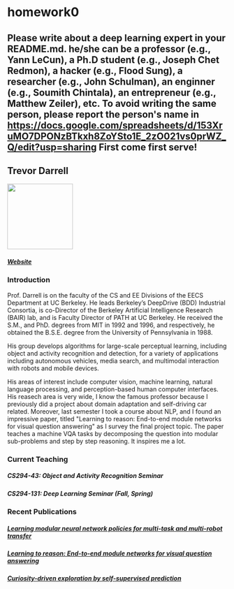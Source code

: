 # homework0
Please write about a deep learning expert in your README.md.
he/she can be a professor (e.g., Yann LeCun), a Ph.D student (e.g., Joseph Chet Redmon), a hacker (e.g., Flood Sung), a researcher (e.g., John Schulman), an enginner (e.g., Soumith Chintala), an entrepreneur (e.g., Matthew Zeiler), etc.
To avoid writing the same person, please report the person's name in  
https://docs.google.com/spreadsheets/d/153XruMO7DPONzBTkxh8ZoYSto1E_2zO021vs0prWZ_Q/edit?usp=sharing
First come first serve!
-------
## Trevor Darrell
<img src=""  width="150px" />

##### [Website](https://people.eecs.berkeley.edu/~trevor/)

### Introduction
Prof. Darrell is on the faculty of the CS and EE Divisions of the EECS Department at UC Berkeley. He leads Berkeley’s DeepDrive (BDD) Industrial Consortia, is co-Director of the Berkeley Artificial Intelligence Research (BAIR) lab, and is Faculty Director of PATH at UC Berkeley. He received the S.M., and PhD. degrees from MIT in 1992 and 1996, and respectively, he obtained the B.S.E. degree from the University of Pennsylvania in 1988.

His group develops algorithms for large-scale perceptual learning, including object and activity recognition and detection, for a variety of applications including autonomous vehicles, media search, and multimodal interaction with robots and mobile devices. 

His areas of interest include computer vision, machine learning, natural language processing, and perception-based human computer interfaces. His reasech area is very wide, I know the famous professor because I previously did a project about domain adaptation and self-driving car related. Moreover, last semester I took a course about NLP, and I found an impressive paper, titled "Learning to reason: End-to-end module networks for visual question answering" as I survey the final project topic. The paper teaches a machine VQA tasks by decomposing the question into modular sub-problems and step by step reasoning. It inspires me a lot.


### Current Teaching 
##### CS294-43: Object and Activity Recognition Seminar 
##### CS294-131: Deep Learning Seminar (Fall, Spring)

### Recent Publications
##### [Learning modular neural network policies for multi-task and multi-robot transfer](https://arxiv.org/pdf/1609.07088.pdf)
##### [Learning to reason: End-to-end module networks for visual question answering](https://arxiv.org/pdf/1704.05526.pdf)
##### [Curiosity-driven exploration by self-supervised prediction](https://arxiv.org/pdf/1705.05363.pdf)


